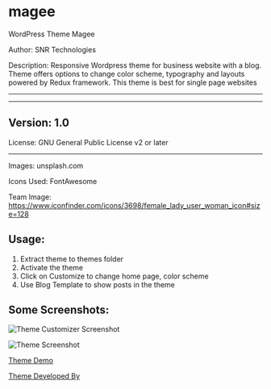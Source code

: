 # magee
WordPress Theme Magee

Author: SNR Technologies

Description: Responsive Wordpress theme for business website with a blog. Theme offers options to change color scheme, typography and layouts powered by Redux framework. This theme is best for single page websites

------------
------------

Version: 1.0
------------

License: GNU General Public License v2 or later

------------

Images: unsplash.com

Icons Used: FontAwesome

Team Image: https://www.iconfinder.com/icons/3698/female_lady_user_woman_icon#size=128

Usage:
------------

1. Extract theme to themes folder
2. Activate the theme
3. Click on Customize to change home page, color scheme
4. Use Blog Template to show posts in the theme

Some Screenshots:
-------------

![Theme Customizer Screenshot](http://www.snr-technologies.com/wp-content/uploads/2016/01/Magee_Free_WordPress_Theme_Customizer.png)

![Theme Screenshot](http://www.snr-technologies.com/wp-content/uploads/2016/01/screenshot.png)

[Theme Demo](http://104.131.245.61/mageev2/)

[Theme Developed By](http://snr-technologies.com/wordpress-themes/magee/)

